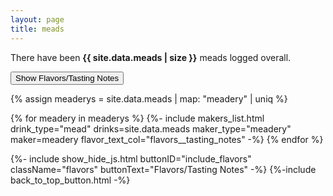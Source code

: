 ```yaml
---
layout: page
title: meads
---
```


<p>There have been <strong>{{ site.data.meads | size }}</strong> meads logged overall.</p>

<button id="include_flavors" type="button">Show Flavors/Tasting Notes</button>

{% assign meaderys = site.data.meads | map: "meadery" | uniq %}

{% for meadery in meaderys %}
    {%-
        include makers_list.html
            drink_type="mead"
            drinks=site.data.meads
            maker_type="meadery"
            maker=meadery
            flavor_text_col="flavors__tasting_notes"
    -%}
{% endfor %}

{%- include show_hide_js.html buttonID="include_flavors" className="flavors" buttonText="Flavors/Tasting Notes" -%}
{%-include back_to_top_button.html -%}
